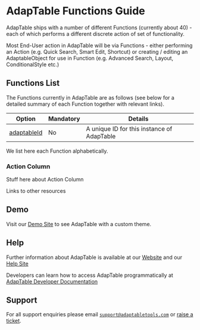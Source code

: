 # AdapTable Functions Guide

AdapTable ships with a number of different Functions (currently about 40) - each of which performs a different discrete action of set of functionality.

Most End-User action in AdapTable will be via Functions - either performing an Action (e.g. Quick Search, Smart Edit, Shortcut) or creating / editing an AdaptableObject for use in Function (e.g. Advanced Search, Layout, ConditionalStyle etc.)

## Functions List

The Functions currently in AdapTable are as follows (see below for a detailed summary of each Function together with relevant links).

| Option  	                                                                                          | Mandatory   | Details                                     	                |
|----------------	                                                                                    |-----------  |---------------------------------------------	                |
| [adaptableId](https://www.guardian.co.uk)                | No	        | A unique ID for this instance of AdapTable	                  |
 

We list here each Function alphabetically.

### Action Column

Stuff here about Action Column

Links to other resources


## Demo

Visit our [Demo Site](https://demo.adaptabletools.com/theme/aggridcustomthemedemo) to see AdapTable with a custom theme.

## Help

Further information about AdapTable is available at our [Website](www.adaptabletools.com) and our [Help Site](https://adaptabletools.zendesk.com/hc/en-us)

Developers can learn how to access AdapTable programmatically at [AdapTable Developer Documentation](https://api.adaptabletools.com) 

## Support

For all support enquiries please email [`support@adaptabletools.com`](mailto:support@adaptabletools.com) or [raise a ticket](https://adaptabletools.zendesk.com/hc/en-us/requests/new).
